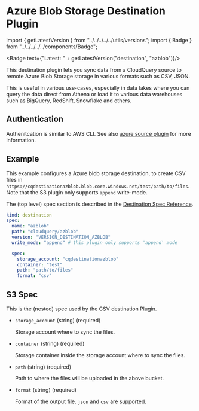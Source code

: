 # Azure Blob Storage Destination Plugin

import { getLatestVersion } from "../../../../../utils/versions";
import { Badge } from "../../../../../components/Badge";

<Badge text={"Latest: " + getLatestVersion("destination", "azblob")}/>

This destination plugin lets you sync data from a CloudQuery source to remote Azure Blob Storage storage in various formats such as CSV, JSON.

This is useful in various use-cases, especially in data lakes where you can query the data direct from Athena or load it to various data warehouses such as BigQuery, RedShift, Snowflake and others.

## Authentication

Authenitcation is similar to AWS CLI. See also [azure source plugin](../../sources/azure/overview#authentication) for more information.

## Example

This example configures a Azure blob storage destination, to create CSV files in `https://cqdestinationazblob.blob.core.windows.net/test/path/to/files`. Note that the S3 plugin only supports `append` write-mode.

The (top level) spec section is described in the [Destination Spec Reference](/docs/reference/destination-spec).

```yaml
kind: destination
spec:
  name: "azblob"
  path: "cloudquery/azblob"
  version: "VERSION_DESTINATION_AZBLOB"
  write_mode: "append" # this plugin only supports 'append' mode

  spec:
    storage_account: "cqdestinationazblob"
    container: "test"
    path: "path/to/files"
    format: "csv"
```

## S3 Spec

This is the (nested) spec used by the CSV destination Plugin.

- `storage_account` (string) (required)

  Storage account where to sync the files.

- `container` (string) (required)

  Storage container inside the storage account where to sync the files.

- `path` (string) (required)

  Path to where the files will be uploaded in the above bucket.

- `format` (string) (required)

  Format of the output file. `json` and `csv` are supported.
